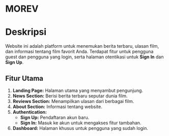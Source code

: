 # MOREV

# Deskripsi
Website ini adalah platform untuk menemukan berita terbaru, ulasan film, dan informasi tentang film favorit Anda. Terdapat fitur untuk pengguna guest dan pengguna yang login, serta halaman otentikasi untuk **Sign In** dan **Sign Up**.

## Fitur Utama
1. **Landing Page:** Halaman utama yang menyambut pengunjung.
2. **News Section:** Berisi berita terbaru seputar dunia film.
3. **Reviews Section:** Menampilkan ulasan dari berbagai film.
4. **About Section:** Informasi tentang website.
5. **Authentication:**
   - **Sign Up:** Pendaftaran akun baru.
   - **Sign In:** Masuk ke akun untuk mengakses fitur tambahan.
6. **Dashboard:** Halaman khusus untuk pengguna yang sudah login.

